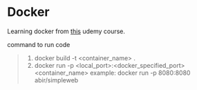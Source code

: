 # Docker
Learning docker from [this](https://www.udemy.com/course/docker-and-kubernetes-the-complete-guide/) udemy course.

command to run code

> 1) docker build -t <container_name> .
> 2) docker run -p <local_port>:<docker_specified_port> <container_name>
  example:
    docker run -p 8080:8080 abir/simpleweb
